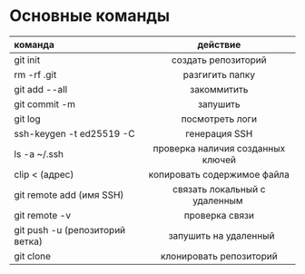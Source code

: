 # Основные команды

| команда | действие |
|:--------|:---------:|
| git init | создать репозиторий |
| rm -rf .git | разгигить папку |
| git add --all | закоммитить |
| git commit -m | запушить |
| git log | посмотреть логи |
| ssh-keygen -t ed25519 -C | генерация SSH |
| ls -a ~/.ssh | проверка наличия созданных ключей |
| clip  < (адрес) | копировать содержимое файла |
| git remote add (имя SSH) | связать локальный с удаленным  |
| git remote -v | проверка связи |
| git push -u (репозиторий ветка) |  запушить на удаленный |
| git clone | клонировать репозиторий |
